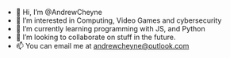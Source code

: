 - 👋 Hi, I’m @AndrewCheyne
- 👀 I’m interested in Computing, Video Games and cybersecurity
- 🌱 I’m currently learning programming with JS, and Python
- 💞️ I’m looking to collaborate on stuff in the future.
- 📫 You can email me at andrewcheyne@outlook.com

<!---
AndrewCheyne/AndrewCheyne is a ✨ special ✨ repository because its `README.md` (this file) appears on your GitHub profile.
You can click the Preview link to take a look at your changes.
--->
